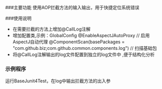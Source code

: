 ###主要功能
使用AOP拦截方法的输入输出，用于快捷定位系统错误

###使用说明
* 在需要拦截的方法上增加@CallLog注解
* 增加配置类,示例：GlobalConfig
  @EnableAspectJAutoProxy // 启用AspectJ自动代理
  @ComponentScan(basePackages = "com.github.biz;com.github.common.components.log") // 扫描基础包
* 将@CallLog注解输出的log文件配置到独立的log文件中 ,便于结构化分析
  
### 示例程序
  运行BaseJunit4Test，在log中输出拦截方法的出入参
